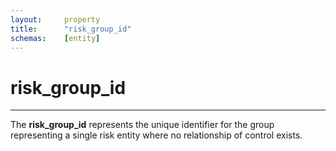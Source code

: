 ```yaml
---
layout:		property
title:		"risk_group_id"
schemas:	[entity]
---
```


# risk_group_id

---

The **risk_group_id** represents the unique identifier for the group representing a single risk entity where no relationship of control exists.

